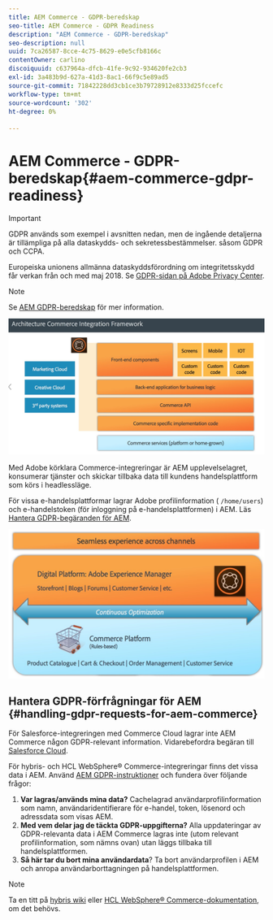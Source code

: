 ```yaml
---
title: AEM Commerce - GDPR-beredskap
seo-title: AEM Commerce - GDPR Readiness
description: "AEM Commerce - GDPR-beredskap"
seo-description: null
uuid: 7ca26587-8cce-4c75-8629-e0e5cfb8166c
contentOwner: carlino
discoiquuid: c637964a-dfcb-41fe-9c92-934620fe2cb3
exl-id: 3a483b9d-627a-41d3-8ac1-66f9c5e89ad5
source-git-commit: 71842228dd3cb1ce3b79728912e8333d25fccefc
workflow-type: tm+mt
source-wordcount: '302'
ht-degree: 0%

---
```


# AEM Commerce - GDPR-beredskap{#aem-commerce-gdpr-readiness}

>[!IMPORTANT]
>
>GDPR används som exempel i avsnitten nedan, men de ingående detaljerna är tillämpliga på alla dataskydds- och sekretessbestämmelser. såsom GDPR och CCPA.

Europeiska unionens allmänna dataskyddsförordning om integritetsskydd får verkan från och med maj 2018. Se [GDPR-sidan på Adobe Privacy Center](https://business.adobe.com/privacy/general-data-protection-regulation.html).

>[!NOTE]
>
>Se [AEM GDPR-beredskap](/help/managing/data-protection-and-privacy.md) för mer information.

![screen_shot_2018-03-22at11606](assets/screen_shot_2018-03-22at111606.jpg)

Med Adobe körklara Commerce-integreringar är AEM upplevelselagret, konsumerar tjänster och skickar tillbaka data till kundens handelsplattform som körs i headlessläge.

För vissa e-handelsplattformar lagrar Adobe profilinformation ( `/home/users`) och e-handelstoken (för inloggning på e-handelsplattformen) i AEM. Läs [Hantera GDPR-begäranden för AEM](/help/sites-administering/handling-gdpr-requests-for-aem-platform.md).

![screen_shot_2018-03-22at11621](assets/screen_shot_2018-03-22at111621.jpg)

## Hantera GDPR-förfrågningar för AEM {#handling-gdpr-requests-for-aem-commerce}

För Salesforce-integreringen med Commerce Cloud lagrar inte AEM Commerce någon GDPR-relevant information. Vidarebefordra begäran till [Salesforce Cloud](https://documentation.b2c.commercecloud.salesforce.com/DOC1/index.jsp).

För hybris- och HCL WebSphere® Commerce-integreringar finns det vissa data i AEM. Använd [AEM GDPR-instruktioner](/help/sites-administering/handling-gdpr-requests-for-aem-platform.md) och fundera över följande frågor:

1. **Var lagras/används mina data?** Cachelagrad användarprofilinformation som namn, användaridentifierare för e-handel, token, lösenord och adressdata som visas AEM.
1. **Med vem delar jag de täckta GDPR-uppgifterna?** Alla uppdateringar av GDPR-relevanta data i AEM Commerce lagras inte (utom relevant profilinformation, som nämns ovan) utan läggs tillbaka till handelsplattformen.
1. **Så här tar du bort mina användardata**? Ta bort användarprofilen i AEM och anropa användarborttagningen på handelsplattformen.

>[!NOTE]
>
>Ta en titt på [hybris wiki](https://wiki.hybris.com/) eller [HCL WebSphere® Commerce-dokumentation](https://help.hcltechsw.com/commerce/index.html), om det behövs.
